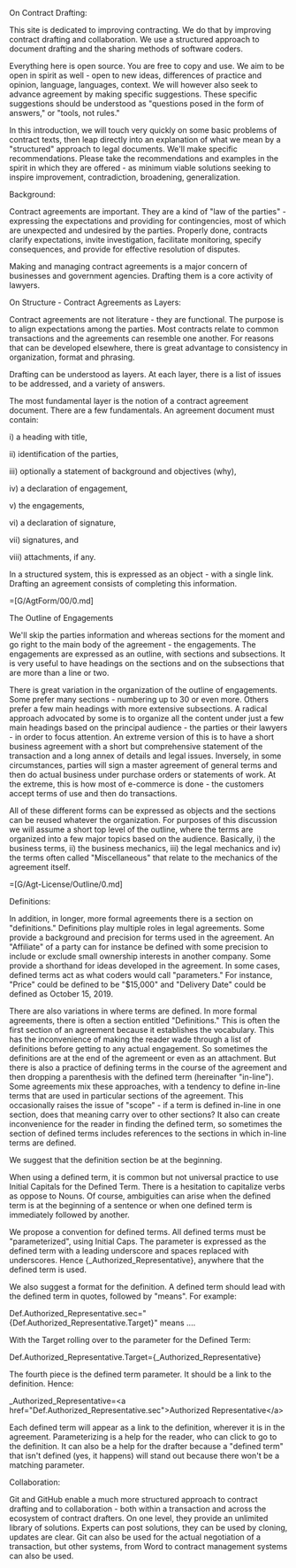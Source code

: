 On Contract Drafting:

This site is dedicated to improving contracting.  We do that by improving contract drafting and collaboration.  We use a structured approach to document drafting and the sharing methods of software coders.

Everything here is open source.  You are free to copy and use.  We aim to be open in spirit as well - open to new ideas, differences of practice and opinion, language, languages, context.  We will however also seek to advance agreement by making specific suggestions.  These specific suggestions should be understood as "questions posed in the form of answers," or "tools, not rules."

In this introduction, we will touch very quickly on some basic problems of contract texts, then leap directly into an explanation of what we mean by a "structured" approach to legal documents.  We'll make specific recommendations.  Please take the recommendations and examples in the spirit in which they are offered -  as minimum viable solutions seeking to inspire improvement, contradiction, broadening, generalization.


Background:

Contract agreements are important.  They are a kind of "law of the parties" - expressing the expectations and providing for contingencies, most of which are unexpected and undesired by the parties.  Properly done, contracts clarify expectations, invite investigation, facilitate monitoring, specify consequences, and provide for effective resolution of disputes.

Making and managing contract agreements is a major concern of businesses and government agencies.  Drafting them is a core activity of lawyers. 


On Structure - Contract Agreements as Layers:

Contract agreements are not literature - they are functional.  The purpose is to align expectations among the parties.  Most contracts relate to common transactions and the agreements can resemble one another.  For reasons that can be developed elsewhere, there is great advantage to consistency in organization, format and phrasing.

Drafting can be understood as layers.  At each layer, there is a list of issues to be addressed, and a variety of answers.

The most fundamental layer is the notion of a contract agreement document.  There are a few fundamentals.  An agreement document must contain:

i) a heading with title,

ii) identification of the parties,

iii) optionally a statement of background and objectives (why),

iv) a declaration of engagement,

v) the engagements,

vi) a declaration of signature,

vii) signatures, and

viii) attachments, if any.

In a structured system, this is expressed as an object - with a single link.  Drafting an agreement consists of completing this information.

=[G/AgtForm/00/0.md]


The Outline of Engagements

We'll skip the parties information and whereas sections for the moment and go right to the main body of the agreement - the engagements.  The engagements are expressed as an outline, with sections and subsections.  It is very useful to have headings on the sections and on the subsections that are more than a line or two.

There is great variation in the organization of the outline of engagements.  Some prefer many sections - numbering up to 30 or even more.  Others prefer a few main headings with more extensive subsections.  A radical approach advocated by some is to organize all the content under just a few main headings based on the principal audience - the parties or their lawyers - in order to focus attention.  An extreme version of this is to have a short business agreement with a short but comprehensive statement of the transaction and a long annex of details and legal issues.  Inversely, in some circumstances, parties will sign a master agreement of general terms and then do actual business under purchase orders or statements of work.  At the extreme, this is how most of e-commerce is done - the customers accept terms of use and then do transactions.

All of these different forms can be expressed as objects and the sections can be reused whatever the organization.  For purposes of this discussion we will assume a short top level of the outline, where the terms are organized into a few major topics based on the audience.  Basically, i) the business terms, ii) the business mechanics, iii) the legal mechanics and iv) the terms often called "Miscellaneous" that relate to the mechanics of the agreement itself.

=[G/Agt-License/Outline/0.md]

Definitions:

In addition, in longer, more formal agreements there is a section on "definitions."   Definitions play multiple roles in legal agreements.  Some provide a background and precision for terms used in the agreement.  An "Affiliate" of a party can for instance be defined with some precision to include or exclude small ownership interests in another company.  Some provide a shorthand for ideas developed in the agreement.  In some cases, defined terms act as what coders would call "parameters."  For instance, "Price" could be defined to be "$15,000" and "Delivery Date" could be defined as October 15, 2019.

There are also variations in where terms are defined.  In more formal agreements, there is often a section entitled "Definitions."  This is often the first section of an agreement because it establishes the vocabulary.  This has the inconvenience of making the reader wade through a list of definitions before getting to any actual engagement.  So sometimes the definitions are at the end of the agremeent or even as an attachment. But there is also a practice of defining terms in the course of the agreement and then dropping a parenthesis with the defined term (hereinafter "in-line").  Some agreements mix these approaches, with a tendency to define in-line terms that are used in particular sections of the agreement.  This occasionally raises the issue of "scope" - if a term is defined in-line in one section, does that meaning carry over to other sections?  It also can create inconvenience for the reader in finding the defined term, so sometimes the section of defined terms includes references to the sections in which in-line terms are defined.

We suggest that the definition section be at the beginning.

When using a defined term, it is common but not universal practice to use Initial Capitals for the Defined Term.  There is a hesitation to capitalize verbs as oppose to Nouns.  Of course, ambiguities can arise when the defined term is at the beginning of a sentence or when one defined term is immediately followed by another.

We propose a convention for defined terms.  All defined terms must be "parameterized", using Initial Caps.  The parameter is expressed as the defined term with a leading underscore and spaces replaced with underscores.  Hence {_Authorized_Representative}, anywhere that the defined term is used.

We also suggest a format for the definition.  A defined term should lead with the defined term in quotes, followed by "means".  For example:

Def.Authorized_Representative.sec="{Def.Authorized_Representative.Target}" means ....

With the Target rolling over to the parameter for the Defined Term:

Def.Authorized_Representative.Target={_Authorized_Representative}

The fourth piece is the defined term parameter. It should be a link to the definition.  Hence:

_Authorized_Representative=&lt;a  href="Def.Authorized_Representative.sec"&gt;Authorized Representative&lt;/a&gt;

Each defined term will appear as a link to the definition, wherever it is in the agreement.  Parameterizing is a help for the reader, who can click to go to the definition.  It can also be a help for the drafter because a "defined term" that isn't defined (yes, it happens) will stand out because there won't be a matching parameter. 


Collaboration:

Git and GitHub enable a much more structured approach to contract drafting and to collaboration - both within a transaction and across the ecosystem of contract drafters.  On one level, they provide an unlimited library of solutions.  Experts can post solutions, they can be used by cloning, updates are clear.   Git can also be used for the actual negotiation of a transaction, but other systems, from Word to contract management systems can also be used.
